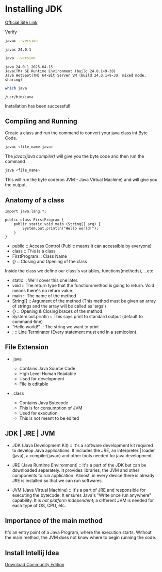 # **Installing JDK**

[Official Site Link](https://www.oracle.com/in/java/technologies/downloads/)

Verify

```bash
javac --version
```

```code
javac 24.0.1
```

```bash
java --version
```

```code
java 24.0.1 2025-04-15
Java(TM) SE Runtime Environment (build 24.0.1+9-30)
Java HotSpot(TM) 64-Bit Server VM (build 24.0.1+9-30, mixed mode, sharing)
```

```bash
which java
```

```code
/usr/bin/java
```

Installation has been successful!

## **Compiling and Running**

Create a class and run the command to convert your java class int Byte Code. 

```bash
javac <file_name.java>
```

The _javac(java compiler)_ will give you the byte code and then run the command

```bash
java <file_name>
```

This will run the byte code(on JVM - Java Virtual Machine) and will give you the output. 


## **Anatomy of a class**

```code 
import java.lang.*;

public class FirstProgram {
    public static void main (String[] arg) {
        System.out.println("Hello world!");
    }
}
```

- public :: Access Control (Public means it can accessible by everyone)
- class  :: This is a class
- FirstProgram :: Class Name
- {}     :: Closing and Opening of the class

Inside the class we define our class's variables, functions(methods), ...etc

- static :: We'll cover this one later.
- void   :: The return type that the function/method is going to return. Void means there's no return value. 
- main   :: The name of the method
- String[] :: Argument of the method (This method must be given an array of strings and the array will be called as 'args')
- {}     :: Opening & Closing braces of the method
- System.out.println :: This says print to standard output (default to command-line)
- "Hello world!" :: The string we want to print
- ;      :: Line Terminator (Every statement must end in a semicolon).

## **File Extension**

- .java
  - Contains Java Source Code
  - High Level Human Readable
  - Used for development
  - File is editable

- .class
  - Contains Java Bytecode
  - This is for consumption of JVM
  - Used for execution
  - This is not meant to be edited

## **JDK | JRE | JVM**

- JDK (Java Development Kit) :: It's a software development kit required to develop Java applications. It includes the JRE, an interpreter | loader (java), a compiler(javac) and other tools needed for java development.  

- JRE (Java Runtime Environment) :: It's a part of the JDK but can be downloaded separately. It provides libraries, the JVM and other components to run application. Almost, in every device there is already JRE is installed so that we can run softwares. 

- JVM (Java Virtual Machine) :: It's a part of JRE and responsible for executing the bytecode. It ensures Java's "Write once run anywhere" capability. It is _not platform independent_; a different JVM is needed for each type of OS, CPU, etc.

## **Importance of the main method**

It's an entry point of a Java Program, where the execution starts. Without the main method, the JVM does not know where to begin running the code. 

## **Install Intellij Idea**

[Download Community Edition](https://www.jetbrains.com/idea/download/?section=linux)
